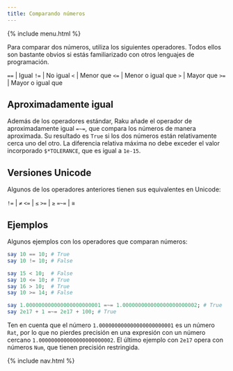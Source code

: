 ```yaml
---
title: Comparando números
---
```


{% include menu.html %}

Para comparar dos números, utiliza los siguientes operadores. Todos ellos son bastante obvios si estás familiarizado con otros lenguajes de programación.

`==` | Igual
`!=` | No igual
`<` | Menor que
`<=` | Menor o igual que
`>` | Mayor que
`>=` | Mayor o igual que

## Aproximadamente igual

Además de los operadores estándar, Raku añade el operador de aproximadamente igual `=~=`, que compara los números de manera aproximada. Su resultado es `True` si los dos números están relativamente cerca uno del otro. La diferencia relativa máxima no debe exceder el valor incorporado `$*TOLERANCE`, que es igual a `1e-15`.

## Versiones Unicode

Algunos de los operadores anteriores tienen sus equivalentes en Unicode:

`!=` | `≠`
`<=` | `≤` 
`>=` | `≥`
`=~=` | `≅`

## Ejemplos

Algunos ejemplos con los operadores que comparan números:

```raku
say 10 == 10; # True
say 10 != 10; # False

say 15 < 10;  # False
say 10 <= 10; # True
say 16 > 10;  # True
say 10 >= 14; # False

say 1.000000000000000000000001 =~= 1.000000000000000000000002; # True
say 2e17 + 1 =~= 2e17 + 100; # True
```

Ten en cuenta que el número `1.000000000000000000000001` es un número `Rat`, por lo que no pierdes precisión en una expresión con un número cercano `1.000000000000000000000002`. El último ejemplo con `2e17` opera con números `Num`, que tienen precisión restringida.

{% include nav.html %}